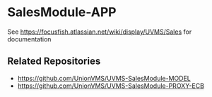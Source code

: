 # SalesModule-APP

See https://focusfish.atlassian.net/wiki/display/UVMS/Sales for documentation

## Related Repositories

* https://github.com/UnionVMS/UVMS-SalesModule-MODEL
* https://github.com/UnionVMS/UVMS-SalesModule-PROXY-ECB

